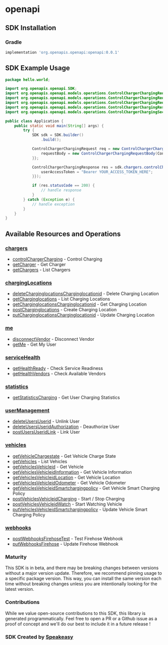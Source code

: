 # openapi

<!-- Start SDK Installation -->
## SDK Installation

### Gradle

```groovy
implementation 'org.openapis.openapi:openapi:0.0.1'
```
<!-- End SDK Installation -->

## SDK Example Usage
<!-- Start SDK Example Usage -->
```java
package hello.world;

import org.openapis.openapi.SDK;
import org.openapis.openapi.models.operations.ControlChargerChargingRequest;
import org.openapis.openapi.models.operations.ControlChargerChargingRequestBody;
import org.openapis.openapi.models.operations.ControlChargerChargingRequestBodyActionEnum;
import org.openapis.openapi.models.operations.ControlChargerChargingResponse;
import org.openapis.openapi.models.operations.ControlChargerChargingSecurity;

public class Application {
    public static void main(String[] args) {
        try {
            SDK sdk = SDK.builder()
                .build();

            ControlChargerChargingRequest req = new ControlChargerChargingRequest("corrupti") {{
                requestBody = new ControlChargerChargingRequestBody(ControlChargerChargingRequestBodyActionEnum.START);;
            }};            

            ControlChargerChargingResponse res = sdk.chargers.controlChargerCharging(req, new ControlChargerChargingSecurity() {{
                userAccessToken = "Bearer YOUR_ACCESS_TOKEN_HERE";
            }});

            if (res.statusCode == 200) {
                // handle response
            }
        } catch (Exception e) {
            // handle exception
        }
    }
}
```
<!-- End SDK Example Usage -->

<!-- Start SDK Available Operations -->
## Available Resources and Operations


### [chargers](docs/chargers/README.md)

* [controlChargerCharging](docs/chargers/README.md#controlchargercharging) - Control Charging
* [getCharger](docs/chargers/README.md#getcharger) - Get Charger
* [getChargers](docs/chargers/README.md#getchargers) - List Chargers

### [chargingLocations](docs/charginglocations/README.md)

* [deleteCharginglocationsCharginglocationid](docs/charginglocations/README.md#deletecharginglocationscharginglocationid) - Delete Charging Location
* [getCharginglocations](docs/charginglocations/README.md#getcharginglocations) - List Charging Locations
* [getCharginglocationsCharginglocationid](docs/charginglocations/README.md#getcharginglocationscharginglocationid) - Get Charging Location
* [postCharginglocations](docs/charginglocations/README.md#postcharginglocations) - Create Charging Location
* [putCharginglocationsCharginglocationid](docs/charginglocations/README.md#putcharginglocationscharginglocationid) - Update Charging Location

### [me](docs/me/README.md)

* [disconnectVendor](docs/me/README.md#disconnectvendor) - Disconnect Vendor
* [getMe](docs/me/README.md#getme) - Get My User

### [serviceHealth](docs/servicehealth/README.md)

* [getHealthReady](docs/servicehealth/README.md#gethealthready) - Check Service Readiness
* [getHealthVendors](docs/servicehealth/README.md#gethealthvendors) - Check Available Vendors

### [statistics](docs/statistics/README.md)

* [getStatisticsCharging](docs/statistics/README.md#getstatisticscharging) - Get User Charging Statistics

### [userManagement](docs/usermanagement/README.md)

* [deleteUsersUserid](docs/usermanagement/README.md#deleteusersuserid) - Unlink User
* [deleteUsersUseridAuthorization](docs/usermanagement/README.md#deleteusersuseridauthorization) - Deauthorize User
* [postUsersUseridLink](docs/usermanagement/README.md#postusersuseridlink) - Link User

### [vehicles](docs/vehicles/README.md)

* [getVehicleChargestate](docs/vehicles/README.md#getvehiclechargestate) - Get Vehicle Charge State
* [getVehicles](docs/vehicles/README.md#getvehicles) - List Vehicles
* [getVehiclesVehicleid](docs/vehicles/README.md#getvehiclesvehicleid) - Get Vehicle
* [getVehiclesVehicleidInformation](docs/vehicles/README.md#getvehiclesvehicleidinformation) - Get Vehicle Information
* [getVehiclesVehicleidLocation](docs/vehicles/README.md#getvehiclesvehicleidlocation) - Get Vehicle Location
* [getVehiclesVehicleidOdometer](docs/vehicles/README.md#getvehiclesvehicleidodometer) - Get Vehicle Odometer
* [getVehiclesVehicleidSmartchargingpolicy](docs/vehicles/README.md#getvehiclesvehicleidsmartchargingpolicy) - Get Vehicle Smart Charging Policy
* [postVehiclesVehicleidCharging](docs/vehicles/README.md#postvehiclesvehicleidcharging) - Start / Stop Charging
* [postVehiclesVehicleidWatch](docs/vehicles/README.md#postvehiclesvehicleidwatch) - Start Watching Vehicle
* [putVehiclesVehicleidSmartchargingpolicy](docs/vehicles/README.md#putvehiclesvehicleidsmartchargingpolicy) - Update Vehicle Smart Charging Policy

### [webhooks](docs/webhooks/README.md)

* [postWebhooksFirehoseTest](docs/webhooks/README.md#postwebhooksfirehosetest) - Test Firehose Webhook
* [putWebhooksFirehose](docs/webhooks/README.md#putwebhooksfirehose) - Update Firehose Webhook
<!-- End SDK Available Operations -->

### Maturity

This SDK is in beta, and there may be breaking changes between versions without a major version update. Therefore, we recommend pinning usage 
to a specific package version. This way, you can install the same version each time without breaking changes unless you are intentionally 
looking for the latest version.

### Contributions

While we value open-source contributions to this SDK, this library is generated programmatically. 
Feel free to open a PR or a Github issue as a proof of concept and we'll do our best to include it in a future release !

### SDK Created by [Speakeasy](https://docs.speakeasyapi.dev/docs/using-speakeasy/client-sdks)
